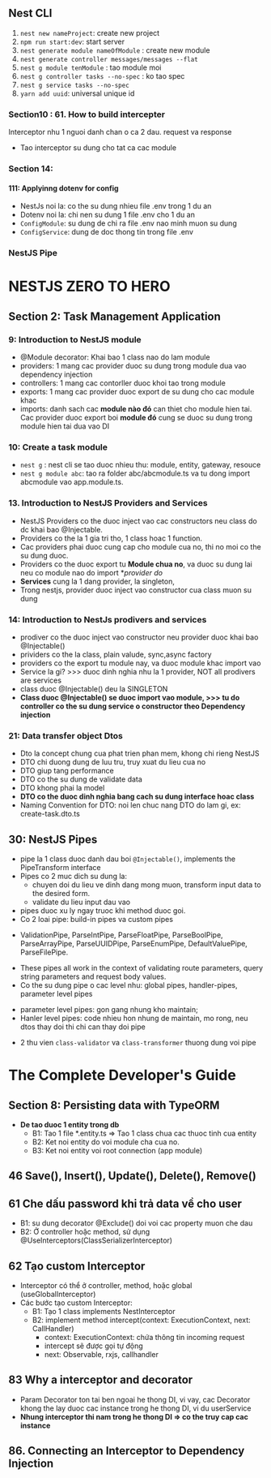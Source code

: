 ## Nest CLI

1. `nest new nameProject`: create new project
2. `npm run start:dev`: start server 
3. `nest generate module nameOfModule` : create new module
4. `nest generate controller messages/messages --flat`
5. `nest g module tenModule` : tao module moi
6. `nest g controller tasks --no-spec` : ko tao spec
7. `nest g service tasks --no-spec`
8. `yarn add uuid`: universal unique id

### Section10 : 61. How to build intercepter
Interceptor nhu 1 nguoi danh chan o ca 2 dau. request va response
- Tao interceptor su dung cho tat ca cac module

### Section 14:
#### 111: Applyinng dotenv for config
- NestJs noi la: co the su dung nhieu file .env trong 1 du an
- Dotenv noi la: chi nen su dung 1 file .env cho 1 du an
- `ConfigModule`: su dung de chi ra file .env nao minh muon su dung
- `ConfigService`: dung de doc thong tin trong file .env

### NestJS Pipe

# NESTJS ZERO TO HERO
## Section 2: Task Management Application
### 9: Introduction to NestJS module
 - @Module decorator: Khai bao 1 class nao do lam module
 - providers: 1 mang cac provider duoc su dung trong module dua vao dependency injection
 - controllers: 1 mang cac contorller duoc khoi tao trong module
 - exports: 1 mang cac provider duoc export de su dung cho cac module khac
 - imports: danh sach cac **module nào đó** can thiet cho module hien tai. Cac provider duoc export boi **module đó** cung se duoc su dung trong module hien tai dua vao DI

### 10: Create a task module
 - `nest g` : nest cli se tao duoc nhieu thu: module, entity, gateway, resouce
 - `nest g module abc`: tao ra folder abc/abcmodule.ts va tu dong import abcmodule vao app.module.ts.

### 13. Introduction to NestJS Providers and Services
 - NestJS Providers co the duoc inject vao cac constructors neu class do dc khai bao @Injectable.
 - Providers co the la 1 gia tri tho, 1 class hoac 1 function.
 - Cac providers phai duoc cung cap cho module cua no, thi no moi co the su dung duoc.
 - Providers co the duoc export tu **Module chua no**, va duoc su dung lai neu co module nao do import **provider do*
 - **Services** cung la 1 dang provider, la singleton, 
 - Trong nestjs, provider duoc inject vao constructor cua class muon su dung

### 14: Introduction to NestJs prodivers and services
- prodiver co the duoc inject vao constructor neu provider duoc khai bao @Injectable()
- prividers co the la class, plain valude, sync,async factory
- providers co the export tu module nay, va duoc module khac import vao
- Service la gi? >>> duoc dinh nghia nhu la 1 provider, NOT all prodivers are services
- class duoc @Injectable() deu la SINGLETON
- **Class duoc @Injectable() se duoc import vao module, >>> tu do controller co the su dung service o constructor theo Dependency injection**
### 21: Data transfer object Dtos
- Dto la concept chung cua phat trien phan mem, khong chi rieng NestJS
- DTO chi duong dung de luu tru, truy xuat du lieu cua no
- DTO giup tang performance
- DTO co the su dung de validate data
- DTO khong phai la model
- **DTO co the duoc dinh nghia bang cach su dung interface hoac class**
- Naming Convention for DTO: noi len chuc nang DTO do lam gi, ex: create-task.dto.ts

## 30: NestJS Pipes
- pipe la 1 class duoc danh dau boi `@Injectable()`, implements the PipeTransform interface
- Pipes co 2 muc dich su dung la:
   + chuyen doi du lieu ve dinh dang mong muon, transform input data to the desired form.
   + validate du lieu input dau vao
- pipes duoc xu ly ngay truoc khi method duoc goi.
- Co 2 loai pipe: build-in pipes va custom pipes
 + ValidationPipe, ParseIntPipe, ParseFloatPipe, ParseBoolPipe, ParseArrayPipe, ParseUUIDPipe, ParseEnumPipe, DefaultValuePipe, ParseFilePipe.
- These pipes all work in the context of validating route parameters, query string parameters and request body values.
- Co the su dung pipe o cac level nhu: global pipes, handler-pipes, parameter level pipes
 + parameter level pipes: gon gang nhung kho maintain;
 + Hanler level pipes: code nhieu hon nhung de maintain, mo rong, neu dtos thay doi thi chi can thay doi pipe
- 2 thu vien `class-validator` va `class-transformer` thuong dung voi pipe

# The Complete Developer's Guide
## Section 8: Persisting data with TypeORM
- **De tao duoc 1 entity trong db**
  + B1: Tao 1 file *.entity.ts => Tao 1 class chua cac thuoc tinh cua entity 
  + B2: Ket noi entity do voi module cha cua no.
  + B3: Ket noi entity voi root connection (app module)
## 46 Save(), Insert(), Update(), Delete(), Remove()
## 61 Che dấu password khi trả data về cho user
- B1: su dung decorator @Exclude() doi voi cac property muon che dau
- B2: Ở controller hoặc method, sử dụng @UseInterceptors(ClassSerializerInterceptor)

## 62 Tạo custom Interceptor
- Interceptor có thể ở controller, method, hoặc global (useGlobalInterceptor)
- Các bước tạo custom Interceptor:
  + B1: Tạo 1 class implements NestInterceptor
  + B2: implement method intercept(context: ExecutionContext, next: CallHandler)
    * context: ExecutionContext: chứa thông tin incoming request
    *  intercept sẽ được gọi tự động
    *  next: Observable, rxjs, callhandler
## 83 Why a interceptor and decorator
- Param Decorator ton tai ben ngoai he thong DI, vi vay, cac Decorator khong the lay duoc cac instance trong he thong DI, vi du userService
- **Nhung interceptor thi nam trong he thong DI => co the truy cap cac instance**

## 86. Connecting an Interceptor to Dependency Injection
